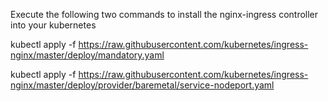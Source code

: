 Execute the following two commands to install the nginx-ingress controller into your kubernetes

kubectl apply -f https://raw.githubusercontent.com/kubernetes/ingress-nginx/master/deploy/mandatory.yaml

kubectl apply -f https://raw.githubusercontent.com/kubernetes/ingress-nginx/master/deploy/provider/baremetal/service-nodeport.yaml

